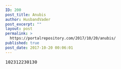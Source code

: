 ```yaml
---
ID: 200
post_title: Anubis
author: HusbandVader
post_excerpt: ""
layout: post
permalink: >
  https://portalrepository.com/2017/10/20/anubis/
published: true
post_date: 2017-10-20 00:06:01
---
```

<pre>102312230130</pre>